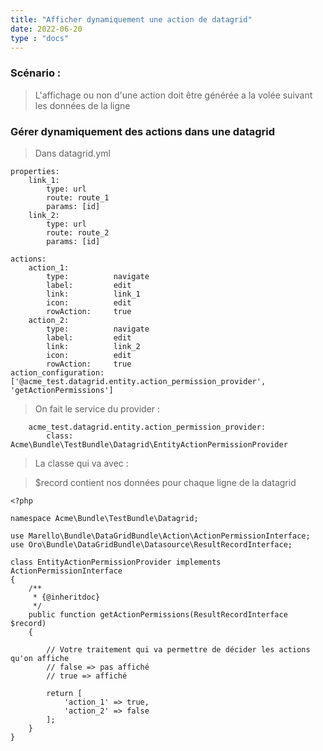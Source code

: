 ```yaml
---
title: "Afficher dynamiquement une action de datagrid"
date: 2022-06-20
type : "docs"
---
```


### Scénario :

> L'affichage ou non d'une action doit être générée a la volée suivant les données de la ligne

### Gérer dynamiquement des actions dans une datagrid

> Dans datagrid.yml

```
properties:
    link_1:
        type: url
        route: route_1
        params: [id]
    link_2:
        type: url
        route: route_2
        params: [id]

actions:
    action_1:
        type:          navigate
        label:         edit
        link:          link_1
        icon:          edit
        rowAction:     true
    action_2:
        type:          navigate
        label:         edit
        link:          link_2
        icon:          edit
        rowAction:     true
action_configuration: ['@acme_test.datagrid.entity.action_permission_provider', 'getActionPermissions']
```

> On fait le service du provider :

```
    acme_test.datagrid.entity.action_permission_provider:
        class: Acme\Bundle\TestBundle\Datagrid\EntityActionPermissionProvider
```

> La classe qui va avec :

>  $record contient nos données pour chaque ligne de la datagrid

```
<?php

namespace Acme\Bundle\TestBundle\Datagrid;

use Marello\Bundle\DataGridBundle\Action\ActionPermissionInterface;
use Oro\Bundle\DataGridBundle\Datasource\ResultRecordInterface;

class EntityActionPermissionProvider implements ActionPermissionInterface
{
    /**
     * {@inheritdoc}
     */
    public function getActionPermissions(ResultRecordInterface $record)
    {
       
        // Votre traitement qui va permettre de décider les actions qu'on affiche 
        // false => pas affiché 
        // true => affiché

        return [
            'action_1' => true,
            'action_2' => false
        ];
    }
}
```
